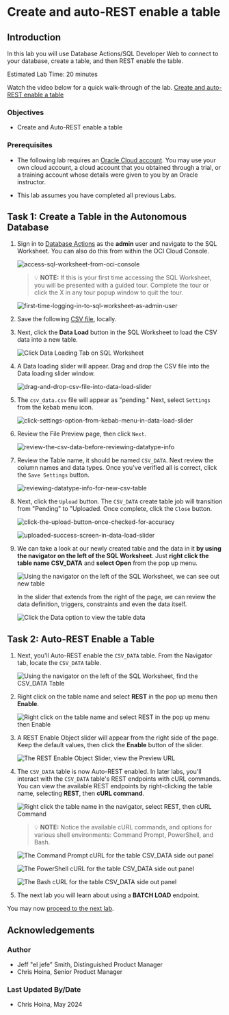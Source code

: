 # Create and auto-REST enable a table
<!-- WMSID 4602 -->
## Introduction

In this lab you will use Database Actions/SQL Developer Web to connect to your database, create a table, and then REST enable the table.

Estimated Lab Time: 20 minutes

Watch the video below for a quick walk-through of the lab.
[Create and auto-REST enable a table](videohub:1_7agj8yum)

### Objectives

- Create and Auto-REST enable a table

### Prerequisites

- The following lab requires an [Oracle Cloud account](https://www.oracle.com/cloud/free/). You may use your own cloud account, a cloud account that you obtained through a trial, or a training account whose details were given to you by an Oracle instructor.

- This lab assumes you have completed all previous Labs.

## Task 1: Create a Table in the Autonomous Database


1. Sign in to [Database Actions](https://oracle-livelabs.github.io/common/labs/sqldevweb-login/sqldevweb-login.md) as the **admin** user and navigate to the SQL Worksheet. You can also do this from within the OCI Cloud Console.

    ![access-sql-worksheet-from-oci-console](images/access-sql-worksheet-from-oci-console.png " ")

    > 💡 **NOTE:** If this is your first time accessing the SQL Worksheet, you will be
    > presented with a guided tour. Complete the tour or click the X in any
    > tour popup window to quit the tour.

     ![first-time-logging-in-to-sql-worksheet-as-admin-user](images/first-time-logging-in-to-sql-worksheet-as-admin-user.png " ")

2. Save the following [CSV file](https://c4u04.objectstorage.us-ashburn-1.oci.customer-oci.com/p/EcTjWk2IuZPZeNnD_fYMcgUhdNDIDA6rt9gaFj_WZMiL7VvxPBNMY60837hu5hga/n/c4u04/b/livelabsfiles/o/developer-library/csv_data.csv), locally.

3. Next, click the **Data Load** button in the SQL Worksheet to load the CSV data into a new table.

    ![Click Data Loading Tab on SQL Worksheet](images/click-data-load-button-to-load-new-table.png " ")

4. A Data loading slider will appear. Drag and drop the CSV file into the Data loading slider window.

    ![drag-and-drop-csv-file-into-data-load-slider](images/drag-and-drop-csv-file-into-data-load-slider.png " " )

5. The `csv_data.csv` file will appear as "pending." Next, select `Settings` from the kebab menu icon.

    ![click-settings-option-from-kebab-menu-in-data-load-slider](./images/click-settings-option-from-kebab-menu-in-data-load-slider.png " ")

6. Review the File Preview page, then click `Next`.

    ![review-the-csv-data-before-reviewing-datatype-info](./images/review-the-csv-data-before-reviewing-datatype-info.png " ")

7. Review the Table name, it should be named `CSV_DATA`. Next review the column names and data types. Once you've verified all is correct, click the `Save Settings` button.

    ![reviewing-datatype-info-for-new-csv-table](./images/reviewing-datatype-info-for-new-csv-table.png " ")

8. Next, click the `Upload` button. The `CSV_DATA` create table job will transition from "Pending" to "Uploaded. Once complete, click the `Close` button.

    ![click-the-upload-button-once-checked-for-accuracy](./images/click-the-upload-button-once-checked-for-accuracy.png " ")

    ![uploaded-success-screen-in-data-load-slider](./images/uploaded-success-screen-in-data-load-slider.png " ")

9. We can take a look at our newly created table and the data in it **by using the navigator on the left of the SQL Worksheet**. Just **right click the table name CSV_DATA** and **select Open** from the pop up menu.

    ![Using the navigator on the left of the SQL Worksheet, we can see out new table](./images/navigating-reviewing-new-table.png)

    In the slider that extends from the right of the page, we can review the data definition, triggers, constraints and even the data itself.

    ![Click the Data option to view the table data](./images/table-options-slider.png)

## Task 2: Auto-REST Enable a Table

1. Next, you'll Auto-REST enable the `CSV_DATA` table. From the Navigator tab, locate the `CSV_DATA` table.

    ![Using the navigator on the left of the SQL Worksheet, find the CSV_DATA Table](./images/using-navigator-to-find-table.png)

2. Right click on the table name and select **REST** in the pop up menu then **Enable**.

    ![Right click on the table name and select REST in the pop up menu then Enable](./images/rest-enabling-table.png)

3. A REST Enable Object slider will appear from the right side of the page. Keep the default values, then click the **Enable** button of the slider.

    ![The REST Enable Object Slider, view the Preview URL](./images/rest-enable-slider-context.png)

4. The `CSV_DATA` table is now Auto-REST enabled. In later labs, you'll interact with the `CSV_DATA` table's REST endpoints with cURL commands. You can view the available REST endpoints by right-clicking the table name, selecting **REST**, then **cURL command**.

    ![Right click the table name in the navigator, select REST, then cURL Command](./images/retrieve-curl-command-for-object.png)

    > 💡 **NOTE:** Notice the available cURL commands, and options for various shell
    > environments: Command Prompt, PowerShell, and Bash.

      ![The Command Prompt cURL for the table CSV_DATA side out panel](./images/command-prompt-curl-command.png)

      ![The PowerShell cURL for the table CSV_DATA side out panel](./images/powershell-curl-command.png)

      ![The Bash cURL for the table CSV_DATA side out panel](./images/bash-curl-command.png)

5. The next lab you will learn about using a **BATCH LOAD** endpoint.

You may now [proceed to the next lab](#next).

## Acknowledgements

### Author

- Jeff "el jefe" Smith, Distinguished Product Manager
- Chris Hoina, Senior Product Manager

### Last Updated By/Date

- Chris Hoina, May 2024
